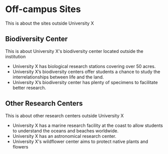 # Off-campus Sites

This is about the sites outside University X

## Biodiversity Center

This is about University X's biodiversity center located outside the institution

- University X has biological research stations covering over 50 acres.
- University X’s biodiversity centers offer students a chance to study the interrelationships between life and the land.
- University X’s biodiversity center has plenty of specimens to facilitate better research.

## Other Research Centers

This is about other research centers outside University X

- University X has a marine research facility at the coast to allow students to understand the oceans and beaches worldwide.
- University X has an astronomical research center.
- University X's wildflower center aims to protect native plants and flowers